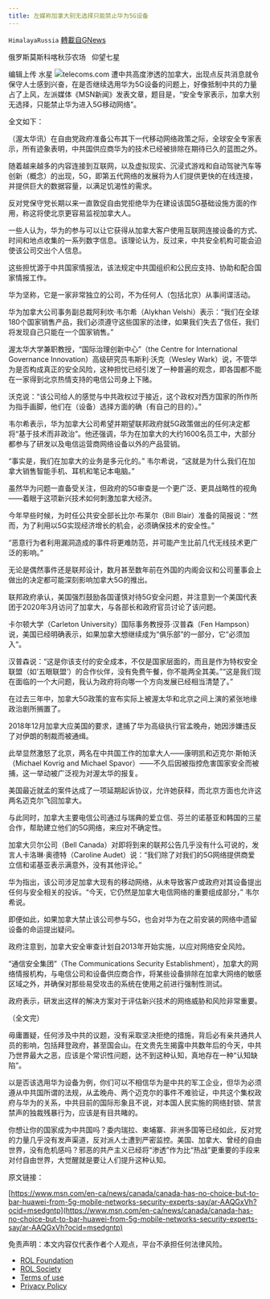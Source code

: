 ```yaml
---
title: 左媒称加拿大别无选择只能禁止华为5G设备
---
```

`HimalayaRussia` [轉載自GNews](https://gnews.org/zh-hans/1666960/)

俄罗斯莫斯科喀秋莎农场   仰望七星

编辑上传  水星
![](https://assets.gnews.org/wp-content/uploads/2021/11/W.jpg)telecoms.com
遭中共高度渗透的加拿大，出现点反共消息就令保守人士感到兴奋，在是否继续选用华为5G设备的问题上，好像抵制中共的力量占了上风，左派媒体《MSN新闻》发表文章，题目是，“安全专家表示，加拿大别无选择，只能禁止华为进入5G移动网络”。

全文如下：

（渥太华讯）在自由党政府准备公布其下一代移动网络政策之际，全球安全专家表示，所有迹象表明，中共国供应商华为的技术已经被排除在期待已久的蓝图之外。

随着越来越多的内容连接到互联网，以及虚拟现实、沉浸式游戏和自动驾驶汽车等创新（概念）的出现，5G，即第五代网络的发展将为人们提供更快的在线连接，并提供巨大的数据容量，以满足饥渴性的需求。

反对党保守党长期以来一直敦促自由党拒绝华为在建设该国5G基础设施方面的作用，称这将使北京更容易监视加拿大人。

一些人认为，华为的参与可以让它获得从加拿大客户使用互联网连接设备的方式、时间和地点收集的一系列数字信息。该理论认为，反过来，中共安全机构可能会迫使该公司交出个人信息。

这些担忧源于中共国家情报法，该法规定中共国组织和公民应支持、协助和配合国家情报工作。

华为坚称，它是一家非常独立的公司，不为任何人（包括北京）从事间谍活动。

华为加拿大公司事务副总裁阿利坎·韦尔希（Alykhan Velshi）表示：“我们在全球180个国家销售产品，我们必须遵守这些国家的法律，如果我们失去了信任，我们将发现自己只能在一个国家销售。”

渥太华大学兼职教授，“国际治理创新中心”（the Centre for International Governance Innovation）高级研究员韦斯利·沃克（Wesley Wark）说，不管华为是否构成真正的安全风险，这种担忧已经引发了一种普遍的观念，即各国都不能在一家得到北京热情支持的电信公司身上下赌。

沃克说：“该公司给人的感觉与中共政权过于接近，这个政权对西方国家的所作所为指手画脚，他们在（设备）选择方面的确（有自己的目的）。”

韦尔希表示，华为加拿大公司希望并期望联邦政府就5G政策做出的任何决定都将“基于技术而非政治”。他还强调，华为在加拿大的大约1600名员工中，大部分都参与了研发以及电信运营商网络设备以外的产品营销。

“事实是，我们在加拿大的业务是多元化的。” 韦尔希说，“这就是为什么我们在加拿大销售智能手机、耳机和笔记本电脑。”

虽然华为问题一直备受关注，但政府的5G审查是一个更广泛、更具战略性的视角——着眼于这项新兴技术如何刺激加拿大经济。

今年早些时候，为时任公共安全部长比尔·布莱尔（Bill Blair）准备的简报说：“然而，为了利用以5G实现经济增长的机会，必须确保技术的安全性。”

“恶意行为者利用漏洞造成的事件将更难防范，并可能产生比前几代无线技术更广泛的影响。”

无论是偶然事件还是联邦设计，数月甚至数年前在外国的内阁会议和公司董事会上做出的决定都可能深刻影响加拿大5G的推出。

联邦政府承认，美国强烈鼓励各国谨慎对待5G安全问题，并注意到一个美国代表团于2020年3月访问了加拿大，与各部长和政府官员讨论了该问题。

卡尔顿大学（Carleton University）国际事务教授芬·汉普森（Fen Hampson）说，美国已经明确表示，如果加拿大想继续成为“俱乐部”的一部分，它“必须加入”。

汉普森说：“这是你该支付的安全成本，不仅是国家层面的，而且是作为特权安全联盟（如‘五眼联盟’）的合作伙伴，没有免费午餐，你不能两全其美。”“这是我们现在面临的一个大问题，我认为政府将向哪一个方向发展已经相当清楚了。”

在过去三年中，加拿大5G政策的宣布实际上被渥太华和北京之间上演的紧张地缘政治剧所搁置了。

2018年12月加拿大应美国的要求，逮捕了华为高级执行官孟晚舟，她因涉嫌违反了对伊朗的制裁而被通缉。

此举显然激怒了北京，两名在中共国工作的加拿大人——康明凯和迈克尔·斯帕沃（Michael Kovrig and Michael Spavor）——不久后因被指控危害国家安全而被捕，这一举动被广泛视为对渥太华的报复。

美国最近就孟的案件达成了一项延期起诉协议，允许她获释，而北京方面也允许这两名迈克尔飞回加拿大。

与此同时，加拿大主要电信公司通过与瑞典的爱立信、芬兰的诺基亚和韩国的三星合作，帮助建立他们的5G网络，来应对不确定性。

加拿大贝尔公司（Bell Canada）对即将到来的联邦公告几乎没有什么可说的，发言人卡洛琳·奥德特（Caroline Audet）说：“我们除了对我们的5G网络提供商爱立信和诺基亚表示满意外，没有其他评论。”

华为指出，该公司涉足加拿大现有的移动网络，从未导致客户或政府对其设备提出任何与安全相关的投诉。“今天，它仍然是加拿大电信网络的重要组成部分，” 韦尔希说。

即便如此，如果加拿大禁止该公司参与5G，也会对华为在之前安装的网络中遗留设备的命运提出疑问。

政府注意到，加拿大安全审查计划自2013年开始实施，以应对网络安全风险。

“通信安全集团”（The Communications Security Establishment），加拿大的网络情报机构，与电信公司和设备供应商合作，将某些设备排除在加拿大网络的敏感区域之外，并确保对那些易受攻击的系统在使用之前进行强制性测试。

政府表示，研发出这样的解决方案对于评估新兴技术的网络威胁和风险非常重要。

（全文完）

毋庸置疑，任何涉及中共的议题，没有采取坚决拒绝的措施，背后必有亲共通共人员的影响，包括拜登政府，甚至国会山。在文贵先生揭露中共数年后的今天，中共乃世界最大之恶，应该是个常识性问题，达不到这种认知，真地存在一种“认知缺陷”。

以是否该选用华为设备为例，你们可以不相信华为是中共的军工企业，但华为必须遵从中共国所谓的法规，从孟晚舟、两个迈克尔的事件不难验证，中共这个集权政府与华为的关系，中共目前的国际形象且不说，对本国人民实施的网络封锁、禁言禁声的独裁残暴行为，应该是有目共睹的。

你想让你的国家成为中共国吗？委内瑞拉、柬埔寨、非洲多国等已经如此，反对党的力量几乎没有发声渠道，反对派人士遭到严密监控。美国、加拿大、曾经的自由世界，没有危机感吗？邪恶的共产主义已经将“渗透”作为比“热战”更重要的手段来对付自由世界，大觉醒就是要让人们提升这种认知。

原文链接：

[https://www.msn.com/en-ca/news/canada/canada-has-no-choice-but-to-bar-huawei-from-5g-mobile-networks-security-experts-say/ar-AAQGxVh?ocid=msedgntp](https://www.msn.com/en-ca/news/canada/canada-has-no-choice-but-to-bar-huawei-from-5g-mobile-networks-security-experts-say/ar-AAQGxVh?ocid=msedgntp)

 

免责声明：本文内容仅代表作者个人观点，平台不承担任何法律风险。

- [ROL Foundation](https://rolfoundation.org/)
- [ROL Society](https://rolsociety.org/)
- [Terms of use](https://gnews.org/terms-of-use-3/)
- [Privacy Policy](https://gnews.org/privacy-policy/)
